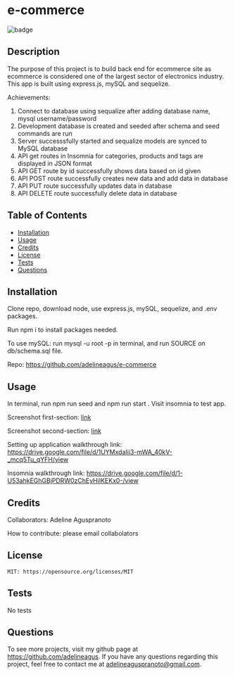 # e-commerce

  ![badge](https://img.shields.io/badge/license-MIT-red.svg)

  ## Description
  The purpose of this project is to build back end for ecommerce site as ecommerce is considered one of the largest sector of electronics industry. This app is built using express.js, mySQL and sequelize. 

  Achievements:
  1. Connect to database using sequalize after adding database name, mysql username/password
  2. Development database is created and seeded after schema and seed commands are run
  3. Server successsfully started and sequalize models are synced to MySQL database
  4. API get routes in Insomnia for categories, products and tags are displayed in JSON format
  5. API GET route by id successfully shows data based on id given
  6. API POST route successfully creates new data and add data in database
  7. API PUT route successfully updates data in database
  8. API DELETE route successfully delete data in database

  ## Table of Contents
  - [Installation](#installation)
  - [Usage](#usage)
  - [Credits](#credits)
  - [License](#license)
  - [Tests](#tests)
  - [Questions](#questions)

  ## Installation
  Clone repo, download node, use express.js, mySQL, sequelize, and .env packages. 

  Run npm i to install packages needed. 

  To use mySQL: run mysql -u root -p in terminal, and run SOURCE on db/schema.sql file.

  Repo: https://github.com/adelineagus/e-commerce

  ## Usage
  In terminal, run npm run seed and npm run start . Visit insomnia to test app. 

  Screenshot first-section: [link](./images/landingpage.png)
  
  Screenshot second-section: [link](./images/notespage.png)
  
  Setting up application walkthrough link: https://drive.google.com/file/d/1UYMxdaIii3-mWA_40kV-_mcq5Tu_qYFH/view

  Insomnia walkthrough link: https://drive.google.com/file/d/1-U53ahkEGhGBjPDRW0zChEyHiIKEKx0-/view

  ## Credits
  Collaborators: Adeline Aguspranoto

  How to contribute: please email collabolators

  ## License
    MIT: https://opensource.org/licenses/MIT

  ## Tests
  No tests

  ## Questions
  To see more projects, visit my github page at https://github.com/adelineagus. If you have any questions regarding this project, feel free to contact me at adelineaguspranoto@gmail.com.
